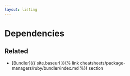 ```yaml
---
layout: listing
---
```

# Dependencies


## Related

- [Bundler]({{ site.baseurl }}{% link cheatsheets/package-managers/ruby/bundler/index.md %}) section
